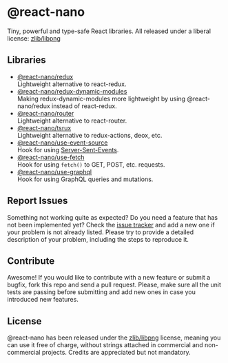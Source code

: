# @react-nano

Tiny, powerful and type-safe React libraries. All released under a liberal license: [zlib/libpng](https://github.com/Lusito/react-nano/blob/master/LICENSE)

## Libraries

- [@react-nano/redux](packages/redux/README.md)\
  Lightweight alternative to react-redux.
- [@react-nano/redux-dynamic-modules](packages/redux-dynamic-modules/README.md)\
  Making redux-dynamic-modules more lightweight by using @react-nano/redux instead of react-redux.
- [@react-nano/router](packages/router/README.md)\
  Lightweight alternative to react-router.
- [@react-nano/tsrux](packages/tsrux/README.md)\
  Lightweight alternative to redux-actions, deox, etc.
- [@react-nano/use-event-source](packages/use-event-source/README.md)\
  Hook for using [Server-Sent-Events](https://developer.mozilla.org/en-US/docs/Web/API/Server-sent_events).
- [@react-nano/use-fetch](packages/use-fetch/README.md)\
  Hook for using `fetch()` to GET, POST, etc. requests.
- [@react-nano/use-graphql](packages/use-graphql/README.md)\
  Hook for using GraphQL queries and mutations.

## Report Issues

Something not working quite as expected? Do you need a feature that has not been implemented yet? Check the [issue tracker](https://github.com/Lusito/react-nano/issues) and add a new one if your problem is not already listed. Please try to provide a detailed description of your problem, including the steps to reproduce it.

## Contribute

Awesome! If you would like to contribute with a new feature or submit a bugfix, fork this repo and send a pull request. Please, make sure all the unit tests are passing before submitting and add new ones in case you introduced new features.

## License

@react-nano has been released under the [zlib/libpng](https://github.com/Lusito/react-nano/blob/master/LICENSE) license, meaning you
can use it free of charge, without strings attached in commercial and non-commercial projects. Credits are appreciated but not mandatory.
